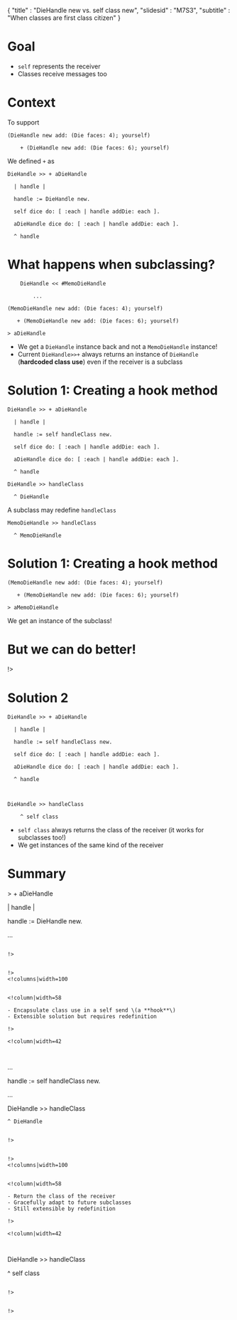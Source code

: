 { 
"title" : "DieHandle new vs. self class new", 
"slidesid" : "M7S3", 
"subtitle" : "When classes are first class citizen" 
} 
 
# Goal 
- `self` represents the receiver 
- Classes receive messages too 
 
# Context 
To support 
``` 
(DieHandle new add: (Die faces: 4); yourself) 

	+ (DieHandle new add: (Die faces: 6); yourself) 
``` 
We defined `+` as 
``` 
DieHandle >> + aDieHandle 

  | handle | 

  handle := DieHandle new. 

  self dice do: [ :each | handle addDie: each ]. 

  aDieHandle dice do: [ :each | handle addDie: each ]. 

  ^ handle 
``` 
 
# What happens when subclassing? 
 
``` 
    DieHandle << #MemoDieHandle 

        ... 
``` 
 
``` 
(MemoDieHandle new add: (Die faces: 4); yourself) 

   + (MemoDieHandle new add: (Die faces: 6); yourself) 

> aDieHandle 
``` 
- We get a `DieHandle` instance back and not a `MemoDieHandle` instance! 
- Current `DieHandle>>+` always returns an instance of `DieHandle` \(**hardcoded class use**\) even if the receiver is a subclass 
 
# Solution 1: Creating a hook method 
 
``` 
DieHandle >> + aDieHandle 

  | handle | 

  handle := self handleClass new. 

  self dice do: [ :each | handle addDie: each ]. 

  aDieHandle dice do: [ :each | handle addDie: each ]. 

  ^ handle 
``` 
 
``` 
DieHandle >> handleClass 

  ^ DieHandle 
``` 
A subclass may redefine `handleClass` 
``` 
MemoDieHandle >> handleClass 

  ^ MemoDieHandle 
``` 
 
# Solution 1: Creating a hook method 
 
``` 
(MemoDieHandle new add: (Die faces: 4); yourself) 

   + (MemoDieHandle new add: (Die faces: 6); yourself) 

> aMemoDieHandle 
``` 
We get an instance of the subclass! 
# But we can do better! 
<!columns|width=100 
 
<!column|width=70 
 
**Pros:** 
- Extensibility 
**Cons:** 
- In each subclass we should redefine the hook method  `handleClass` 
- This is tedious and error prone \(developper might forget\) 
 
!> 
 
<!column|width=30 
 
 
!> 
 
 
!> 
 
# Solution 2 
 
``` 
DieHandle >> + aDieHandle 

  | handle | 

  handle := self handleClass new. 

  self dice do: [ :each | handle addDie: each ]. 

  aDieHandle dice do: [ :each | handle addDie: each ]. 

  ^ handle 

 

DieHandle >> handleClass 

    ^ self class 
``` 
- `self class` always returns the class of the receiver \(it works for subclasses too!\) 
- We get instances of the same kind of the receiver 
 
# Summary 
<!columns|width=100 
 
 
<!column|width=58 
 
- Do not hardcode class use 
 
!> 
 
<!column|width=42 
 
 
``` 
DieHandle >> + aDieHandle 

  | handle | 

  handle := DieHandle new. 

  ... 
``` 
 
!> 
 
 
!> 
<!columns|width=100 
 
 
<!column|width=58 
 
- Encapsulate class use in a self send \(a **hook**\) 
- Extensible solution but requires redefinition 
 
!> 
 
<!column|width=42 
 
 
``` 
  ... 

  handle := self handleClass new. 

  ... 

 

DieHandle >> handleClass 

    ^ DieHandle 
``` 
 
!> 
 
 
!> 
<!columns|width=100 
 
 
<!column|width=58 
 
- Return the class of the receiver 
- Gracefully adapt to future subclasses 
- Still extensible by redefinition 
 
!> 
 
<!column|width=42 
 
 
``` 
DieHandle >> handleClass 

  ^ self class 
``` 
 
!> 
 
 
!> 
